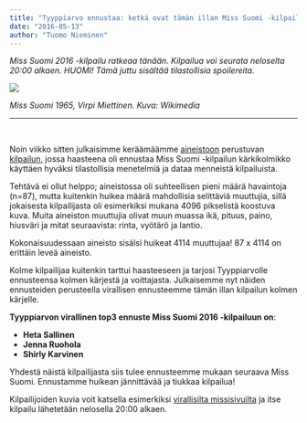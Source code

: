 ```yaml
---
title: "Tyyppiarvo ennustaa: ketkä ovat tämän illan Miss Suomi -kilpailun kärkikolmikko?"
date: "2016-05-13"
author: "Tuomo Nieminen"
---
```


_Miss Suomi 2016 -kilpailu ratkeaa tänään. Kilpailua voi seurata neloselta 20:00 alkaen. HUOMI! Tämä juttu sisältää tilastollisia spoilereita._

![](https://upload.wikimedia.org/wikipedia/commons/3/35/Miss_Suomi_1965,_Virpi_Miettinen.jpg) 

_Miss Suomi 1965, Virpi Miettinen. Kuva: Wikimedia_

* * *

 

Noin viikko sitten julkaisimme keräämäämme [aineistoon](https://drive.google.com/folderview?id=0B-GJVgrXR1vqNVc3ZkJFVHZMSVU&usp=sharing) perustuvan [kilpailun](../2016-05-05-tyyppiarvon-suuri-missihaaste-ennusta-vuoden-2016-voittajat/), jossa haasteena oli ennustaa Miss Suomi -kilpailun kärkikolmikko käyttäen hyväksi tilastollisia menetelmiä ja dataa menneistä kilpailuista.

Tehtävä ei ollut helppo; aineistossa oli suhteellisen pieni määrä havaintoja (n=87), mutta kuitenkin huikea määrä mahdollisia selittäviä muuttujia, sillä jokaisesta kilpailijasta oli esimerkiksi mukana 4096 pikselistä koostuva kuva. Muita aineiston muuttujia olivat muun muassa ikä, pituus, paino, hiusväri ja mitat seuraavista: rinta, vyötärö ja lantio.

Kokonaisuudessaan aineisto sisälsi huikeat 4114 muuttujaa! 87 x 4114 on erittäin leveä aineisto.

Kolme kilpailijaa kuitenkin tarttui haasteeseen ja tarjosi Tyyppiarvolle ennusteensa kolmen kärjestä ja voittajasta. Julkaisemme nyt näiden ennusteiden perusteella virallisen ennusteemme tämän illan kilpailun kolmen kärjelle.

**Tyyppiarvon virallinen top3 ennuste Miss Suomi 2016 -kilpailuun on**:

- **Heta Sallinen**
- **Jenna Ruohola**
- **Shirly Karvinen**

Yhdestä näistä kilpailijasta siis tulee ennusteemme mukaan seuraava Miss Suomi. Ennustamme huikean jännittävää ja tiukkaa kilpailua!

Kilpailijoiden kuvia voit katsella esimerkiksi [virallisilta missisivuilta](http://www.misssuomi.fi/) ja itse kilpailu lähetetään nelosella 20:00 alkaen.
